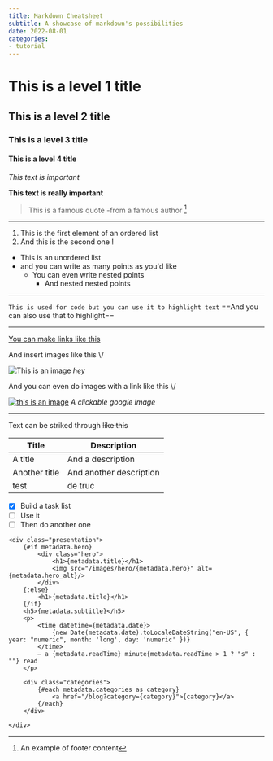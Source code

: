 ```yaml
---
title: Markdown Cheatsheet
subtitle: A showcase of markdown's possibilities
date: 2022-08-01
categories:
- tutorial
---
```


# This is a level 1 title
## This is a level 2 title
### This is a level 3 title
#### This is a level 4 title

*This text is important*

**This text is really important**

>This is a famous quote
> -from a famous author [^1]

<!-- Can you see this line ? -->

***

1. This is the first element of an ordered list
2. And this is the second one !

- This is an unordered list
- and you can write as many points as you'd like
	- You can even write nested points
		- And nested nested points


***

`This is used for code but you can use it to highlight text`
==And you can also use that to highlight==

***
[You can make links like this](https://google.com)

And insert images like this \\/

![This is an image](/images/blog/google-logo.png)
*hey*


And you can even do images with a link like this \\/

[![this is an image](/images/blog/google-logo.png)](https://google.com)
*A clickable google image*

***


Text can be striked through ~~like this~~

| Title         | Description             |
| ------------- | ----------------------- |
| A title       | And a description       |
| Another title | And another description |
| test          | de truc                 | 


- [x] Build a task list
- [ ] Use it
- [ ] Then do another one

```svelte
<div class="presentation">
	{#if metadata.hero}
		<div class="hero">
			<h1>{metadata.title}</h1>
			<img src="/images/hero/{metadata.hero}" alt={metadata.hero_alt}/>
		</div>
	{:else}
		<h1>{metadata.title}</h1>
	{/if}
	<h5>{metadata.subtitle}</h5>
	<p>
		<time datetime={metadata.date}>
			{new Date(metadata.date).toLocaleDateString("en-US", { year: "numeric", month: 'long', day: 'numeric' })}
		</time>
		— a {metadata.readTime} minute{metadata.readTime > 1 ? "s" : ""} read
	</p>
	
	<div class="categories">
		{#each metadata.categories as category}
			<a href="/blog?category={category}">{category}</a>
		{/each}
	</div>

</div>
```


[^1]: An example of footer content